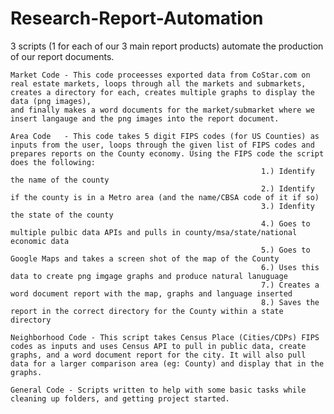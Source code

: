 # Research-Report-Automation
3 scripts (1 for each of our 3 main report products) automate the production of our report documents. 

    Market Code - This code proceesses exported data from CoStar.com on real estate markets, loops through all the markets and submarkets, 
	creates a directory for each, creates multiple graphs to display the data (png images), 
	and finally makes a word documents for the market/submarket where we insert langauge and the png images into the report document.
    
    Area Code   - This code takes 5 digit FIPS codes (for US Counties) as inputs from the user, loops through the given list of FIPS codes and prepares reports on the County economy. Using the FIPS code the script does the following:
                                                            1.) Identify the name of the county
                                                            2.) Identify if the county is in a Metro area (and the name/CBSA code of it if so)
                                                            3.) Idenfity the state of the county
                                                            4.) Goes to multiple pulbic data APIs and pulls in county/msa/state/national economic data
                                                            5.) Goes to Google Maps and takes a screen shot of the map of the County
                                                            6.) Uses this data to create png imgage graphs and produce natural lanuguage
                                                            7.) Creates a word document report with the map, graphs and language inserted
                                                            8.) Saves the report in the correct directory for the County within a state directory

	Neighborhood Code - This script takes Census Place (Cities/CDPs) FIPS codes as inputs and uses Census API to pull in public data, create graphs, and a word document report for the city. It will also pull data for a larger comparison area (eg: County) and display that in the graphs.

	General Code - Scripts written to help with some basic tasks while cleaning up folders, and getting project started. 

